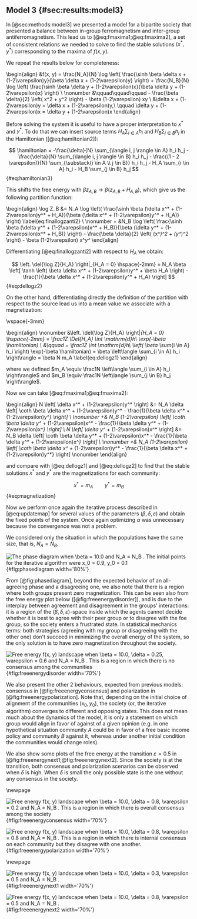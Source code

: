 
## Model 3 {#sec:results:model3}
<!-- Bipartite society: cohesiveness and antagonism -->

In [@sec:methods:model3] we presented a model for a bipartite society that presented a balance between in-group ferromagnetism and inter-group antiferromagnetism. This lead us to [@eq:fmaxima1;@eq:fmaxima2], a set of consistent relations we needed to solve to find the stable solutions $(x^*, y^*)$ corresponding to the maxima of $f(x, y)$.

We repeat the results below for completeness:

\begin{align}
    &f(x, y) = \frac{N_A}{N} \log \left( \frac{\sinh \beta \delta x + (1-2\varepsilon)y}{\beta \delta x + (1-2\varepsilon)y} \right) + \frac{N_B}{N} \log \left( \frac{\sinh \beta \delta y + (1-2\varepsilon)x}{\beta \delta y + (1-2\varepsilon)x} \right) \\
    \nonumber &\qquad\qquad\qquad - \frac{\beta \delta}{2} \left( x^2 + y^2 \right) - \beta (1-2\varepsilon) xy \\
    &\delta x + (1-2\varepsilon)y = \delta x + (1-2\varepsilon)y,\ \qquad \delta y + (1-2\varepsilon)x = \delta y + (1-2\varepsilon)x
\end{align}

Before solving the system it is useful to have a proper interpretation to $x^*$ and $y^*$. To do that we can insert source terms $H_A \sum_{i \in A} h_i$ and $H_B \sum_{j \in B} h_j$ in the Hamiltonian ([@eq:hamiltonian2]):

$$  \hamiltonian =  -\frac{\delta}{N} \sum_{\langle i, j \rangle \in A} h_i h_j -\frac{\delta}{N} \sum_{\langle i, j \rangle \in B} h_i h_j - \frac{(1 - 2 \varepsilon)}{N} \sum_{\substack{i \in A \\ j \in B}} h_i h_j - H_A \sum_{i \in A} h_i - H_B \sum_{j \in B} h_j $$  {#eq:hamiltonian3}

This shifts the free energy with $\beta z_{A,B} \to \beta\left( z_{A,B} + H_{A,B} \right)$, which give us the following partition function:

\begin{align}
    \log Z_B &= N_A \log \left( \frac{\sinh \beta (\delta x^* + (1-2\varepsilon)y^* + H_A)}{\beta (\delta x^* + (1-2\varepsilon)y^* + H_A)} \right) \label{eq:finallogzanti2} \\
    \nonumber + &N_B \log \left( \frac{\sinh \beta (\delta y^* + (1-2\varepsilon)x^* + H_B)}{\beta (\delta y^* + (1-2\varepsilon)x^* + H_B)} \right) - \frac{\beta \delta}{2} \left( (x^*)^2 + (y^*)^2 \right) - \beta (1-2\varepsilon) x^*y^*
\end{align}

Differentiating [@eq:finallogzanti2] with respect to $H_A$ we obtain:

$$ \left. \del{\log Z}{H_A} \right|_{H_A = 0} \hspace{-2mm} = N_A \beta \left[ \tanh \left( \beta \delta x^* + (1-2\varepsilon)y^* + \beta H_A \right) - \frac{1}{\beta \delta x^* + (1-2\varepsilon)y^* + H_A} \right] $$ {#eq:dellogz2}

On the other hand, differentiating directly the definition of the partition with respect to the source lead us into a mean value we associate with a magnetization:

\vspace{-3mm}

\begin{align}
    \nonumber &\left. \del{\log Z}{H_A} \right|_{H_A = 0} \hspace{-2mm} = \frac1Z \Del{H_A} \int \mathrm{d}h\ \exp(-\beta \hamiltonian) \\
    &\qquad = \frac1Z \int \mathrm{d}h\ \left( \beta \sum_{i \in A} h_i \right) \exp(-\beta \hamiltonian) = \beta \left\langle \sum_{i \in A} h_i \right\rangle = \beta N m_A \label{eq:dellogz1}
\end{align}

where we defined $m_A \equiv \frac1N \left\langle \sum_{i \in A} h_i \right\rangle$ and $m_B \equiv \frac1N \left\langle \sum_{j \in B} h_j \right\rangle$.
<!-- $$ m_A = N_A \left[ \cotanh \beta \delta x + (1-2\varepsilon)y - \frac{1}{\beta \delta x + (1-2\varepsilon)y} \right] $$ -->

Now we can take [@eq:fmaxima1;@eq:fmaxima2]:

\begin{align}
	N \left[ \delta x^* + (1-2\varepsilon)y^* \right] &= N_A \delta \left[ \coth \beta \delta x^* + (1-2\varepsilon)y^* - \frac{1}{\beta \delta x^* + (1-2\varepsilon)y^*} \right] \\
    \nonumber +& N_B (1-2\varepsilon) \left[ \coth \beta \delta y^* + (1-2\varepsilon)x^* - \frac{1}{\beta \delta y^* + (1-2\varepsilon)x^*} \right] \\
	N \left[ \delta y^* + (1-2\varepsilon)x^* \right] &= N_B \delta \left[ \coth \beta \delta y^* + (1-2\varepsilon)x^* - \frac{1}{\beta \delta y^* + (1-2\varepsilon)x^*} \right] \\
    \nonumber +& N_A (1-2\varepsilon) \left[ \coth \beta \delta x^* + (1-2\varepsilon)y^* - \frac{1}{\beta \delta x^* + (1-2\varepsilon)y^*} \right] \nonumber
\end{align}

and compare with [@eq:dellogz1] and [@eq:dellogz2] to find that the stable solutions $x^*$ and $y^*$ are the magnetizations for each community:

$$ x^* = m_A \qquad y^* = m_B $$ {#eq:magnetization}

Now we perform once again the iterative process described in [@eq:updatemap] for several values of the parameters $(\beta, \delta, \varepsilon)$ and obtain the fixed points of the system. Once again optimizing $\alpha$ was unnecessary because the convergence was not a problem.

We considered only the situation in which the populations have the same size, that is, $N_A = N_B$.

![The phase diagram when $\beta = 10.0$ and $N_A = N_B$ . The initial points for the iterative algorithm were $x_0 = 0.9, y_0 = 0.1$](images/phasediagram-full-beta10-rho05-initial0901.png){#fig:phasediagram width='80%'}

From [@fig:phasediagram], beyond the expected behavior of an all-agreeing phase and a disagreeing one, we also note that there is a region where both groups present zero magnetization. This can be seen also from the free energy plot below ([@fig:freeenergydisorder]), and is due to the interplay between agreement and disagreement in the groups' interactions: it is a region of the $(\beta, \delta, \varepsilon)$-space inside which the agents cannot decide whether it is best to agree with their peer group or to disagree with the foe group, so the society enters a frustrated state. In statistical mechanics terms: both strategies (agreeing with my group or disagreeing with the other one) don't succeed in minimizing the overall energy of the system, so the only solution is to have zero magnetization throughout the society.

![Free energy $f(x, y)$ landscape when $\beta = 10.0, \delta = 0.25, \varepsilon = 0.6$ and $N_A = N_B$ . This is a region in which there is no consensus among the communities](images/freeenergy-beta10-delta25-eps6-rho05.png){#fig:freeenergydisorder width='70%'}

We also present the other $2$ behaviours, expected from previous models: consensus in [@fig:freeenergyconsensus] and polarization in [@fig:freeenergypolarization]. Note that, depending on the initial choice of alignment of the communities $(x_0, y_0)$, the society (or, the iterative algorithm) converges to different and opposing states. This does not mean much about the dynamics of the model, it is only a statement on which group would align in favor of against of a given opinion (e.g. in one hypothetical situation community $A$ could be in favor of a free basic income policy and community $B$ against it, whereas under another initial condition the communities would change roles).

We also show some plots of the free energy at the transition $\varepsilon = 0.5$ in [@fig:freeenergynext1;@fig:freeenergynext2]. Since the society is at the transition, both consensus and polarization scenarios can be observed when $\delta$ is high. When $\delta$ is small the only possible state is the one without any consensus in the society.

\newpage

![Free energy $f(x, y)$ landscape when $\beta = 10.0, \delta = 0.8, \varepsilon = 0.2$ and $N_A = N_B$ . This is a region in which there is overall consensus among the society](images/freeenergy-beta10-delta8-eps2-rho05.png){#fig:freeenergyconsensus width='70%'}

![Free energy $f(x, y)$ landscape when $\beta = 10.0, \delta = 0.8, \varepsilon = 0.8$ and $N_A = N_B$ . This is a region in which there is internal consensus on each community but they disagree with one another.](images/freeenergy-beta10-delta8-eps8-rho05.png){#fig:freeenergypolarization width='70%'}

\newpage

![Free energy $f(x, y)$ landscape when $\beta = 10.0, \delta = 0.3, \varepsilon = 0.5$ and $N_A = N_B$ .](images/freeenergy-beta10-delta3-eps5-rho05.png){#fig:freeenergynext1 width='70%'}

![Free energy $f(x, y)$ landscape when $\beta = 10.0, \delta = 0.8, \varepsilon = 0.5$ and $N_A = N_B$ .](images/freeenergy-beta10-delta9-eps5-rho05.png){#fig:freeenergynext2 width='70%'}

